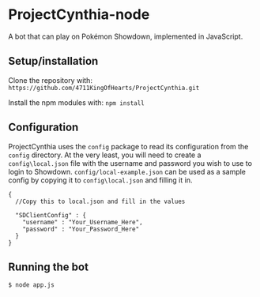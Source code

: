 # ProjectCynthia-node

A bot that can play on Pokémon Showdown, implemented in JavaScript.

## Setup/installation

Clone the repository with: `https://github.com/4711KingOfHearts/ProjectCynthia.git`

Install the npm modules with: `npm install`

## Configuration

ProjectCynthia uses the `config` package to read its configuration from the `config` directory. At the very least, you will need to create a `config\local.json` file with the username and password you wish to use to login to Showdown. `config/local-example.json` can be used as a sample config by copying it to `config\local.json` and filling it in.

```
{
  //Copy this to local.json and fill in the values

  "SDClientConfig" : {
    "username" : "Your_Username_Here",
    "password" : "Your_Password_Here"
  }
}
```

## Running the bot
`$ node app.js`
